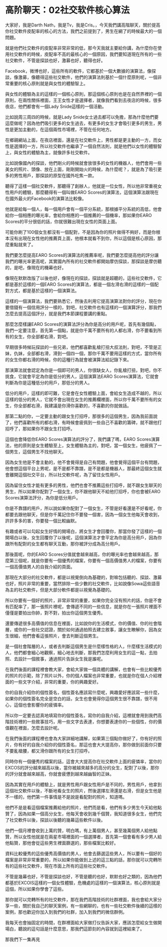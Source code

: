 # 高阶聊天：02社交软件核心算法

大家好，我是Darth Nath，我是Tv，我是Cris。，今天我們講高階聊天，關於提高你社交軟件皮配率的核心的方法，我們之前提到了，男生在網了的時候最大的一個問題。

就是他們社交軟件的皮配率非常非常的低，那今天我就主要給你講，為什麼你在使用社交軟件的時候，皮配率不高的最核心的一個原因，我們要知道現在所有的一些社交軟件，不管是探談也好，激募也好，聽得也好。

Facebook，微博也好，這些所有的軟件，它都基於一個大數據的演算法，像探談，像激募，像聽得這些社交軟件，他們的演算法則基於一個什麼原則呢，一個非常重要的核心原則就是與女性的體驗智上。

與女性的體驗為主的這樣的一個核心原則，那這個核心原則也是在自然界裡的一個原則，在兩性關係裡面，王王女性才是選擇者，就像我們看到去夜店的時候，很多夜店，他們都會有一個Lady Snide這樣的一個活動。

比如說周三周四的時候，就是Lady Snide女士過去都可以免擔，那為什麼他們要這麼做呢？因為他們吸引更多的女生過去，有更多的女生才會吸引更多的男生，男性是更加主動的，在這個兩性市場裡，不管在任何地方。

在鄉親網站上面，在夜店裡面，還是在社交軟件上，男性都是更主動的一方，而女性是選擇的一方，所以社交軟件也繼承了一個自然法則，就是他們以女性的體驗智上，與女性的體驗為主，就像許多社交軟件。

比如說像國內的探談，他們剛火的時候就會放很多的女性的機器人，他們會用一些美女的照片、頭像、放在上面，剛剛開始火的時候，為什麼呢？，就是為了吸引更多的男性用戶，那探談的原型在國外吃焦一款。

聽得了這樣一個社交軟件，那聽得了創辦人，他就是一位女性，所以他非常重視女性用戶的體驗，那麼聽得有一個叫做EARO Scores的演算法，這個演算法跟現在在國外最火的Facebook的演算法比較像。

他就是給每一個人，每一個用戶會有一個平分系統，那根據平分系統的高低，他會給你一個相應的曝光率，會給你相應的一個推薦的一個機率，那如果你EARO Scores的平分很低的話，你就很難出現在女性的頁面上面。

可能你刷了100個女生都沒有一個配對，不是因為你的照片做得不夠好，而是你根本沒有出現在女性他的推薦頁上面，他根本就看不到你，所以這個是核心原因，那麼重點就來了。

我們要怎麼提高EARO Scores的演算法的推薦率呢，我們要怎麼提高他的評分讓我們的曝光率更高呢，其實國內所有的社交軟件都開始摩仿探談，那探談是摩仿聽的，是吧，像現在的機幕也好。

像現在默默改版了以後也好，像現在的探談，探談就是超聽的，這些社交軟件，它都是基於這樣的一個EARO Scores的演算法，都是一個左滑右滑的這樣的一個配對方式，都是基於這樣的一個演算法。

這樣的一個演算法，我們要熟悉它，然後去利用它提高演算法對你的評分，現在你要借錢有一個信用評分一樣的，對吧，社交軟件也有這樣的一個演算評分，那我們怎麼去提高這個評分，就是我們本節課程要講的重點。

那麼怎麼樣讓EARO Scores的演算法評分為你是高分的用戶呢，首先有幾個點，我們一定要注意，首先第一個點，就是你千萬不要所有的人都右滑，你不要看到所有的女生，你全部都右滑，對吧。

早期很多時候玩探談的一些兄弟，他們都喜歡亂槍打扭大叔法則，對吧，不管是正妹，仇妹，全部都右滑，滑到一個四一個，那你千萬不要用這樣的方式，當你所有的女生你都右滑的時候，你的這種行為就會被演算法給記錄下來。

那演算法就會認定為你是一個即可的男人，你很缺女人，你亂槍打扭，對吧，你不挑食，它就會平定為你是低分的男人，這個演算法EARO Scores演算法，它就會判斷為你是這種低分的用戶，那低分的男人。

低分的用戶，這樣的即可難，它是會在女性體驗上面，會給女生造成不越的，所以這樣的低分的男人，它就不會出現在女生的推薦欄裡面，所以你千萬不要所有的女生，你全部都右滑，我建議是你滑你喜歡的，不喜歡的你就做話。

那第二點的你，一定要主動的跟女生打招呼，那很多的這個男生，因為我前面說了，他們喜歡所有的都右滑，有時候會疲佩到一些自己不喜歡的籌碑，就不跟他打招呼了，那如果你不跟女生打招呼。

這個也會降低你EARO Scores演算法的評分了，我們講了嗎，EARO Scores演算法，他的原則是女生體驗至上，女生體驗為主的，對吧，當一個女生，他疲佩了一個男生，這個男生不找他聊天。

因為女生他是不會主動的，他不會覺得是自己有問題，他會覺得這個平台有問題，他會想這個平台上男呢，是不是都不靠譜，是不是都是機器人，那最終這個女生就會離開這個社交平台，所以社交軟件呢，為了留住女性用戶。

因為留住女性才能有更多的男性，他們也會不推薦這些打招呼，就不跟女生聊天的男生，所以如果你配對了一個女生，你不跟他聊天不給他打招呼，你也會被EARO Scores演算法評分，為你是低分用戶。

你是不靠譜的用戶，所以說如果你配對了一個女生，不管是好看還是不好看呢，你都要去跟他聊天，但是你千萬記住你不要發一個害，因為一個女生他每天會收到，許許多多的害，你要發一個比較幽默。

有趣或者可以勾起女生好情的開場白，將女生才會回覆你，那當你發了這樣的一個開場白以後，女生回覆你了以後呢，這個演算法才會平定為你是高分用戶，因為你跟所有配對的女生都有聊天互動，那你被評分成為高分用戶。

那後面呢，你的EARO Scores分值就會越來越高，你的曝光率也會越來越高，那麼第三個呢，就是你要有一個優秀的檔案，你要有一個高價值男人的檔案，你要有一個高價值男人的自我介紹的頁面。

那現在大部分的社交軟件，都是以視覺倒向為基礎的，對嘛包括聽的、探談、激募也好，照片非常的重要，當然排除一些少數的社交軟件，比如說像Sowa這些語音為主的社交軟件，但是大部分軟件都是以視覺為基礎的。

所以你要有一個好的照片，非常非常的重要，如果你完全沒有照片的話，你是不會有匹配率了，那一張照片裡呢，會傳遞不同的一些信息，就是你在一張照片裡面不僅僅是要拍出你帥，對不對，拍出你這個男生優秀。

還要傳遞很多高價值的信息在裡面，比如說你的生活模式，你的價值、你的社會階層，或你的一些社交認證，關於如何通過拍照去建立敘事，讓女生瞭解你，因為女生很細，他們會看這張照片，會去判斷這個男生。

是一個社會階層的人，或者去判斷這個男生是什麼樣性格的人，什麼樣生活模式的人，他們都會細心地觀察，細心地去判斷，那我們怎麼利用女生的這一點，去拍照、去設計一個敘事，通過照片告訴女生我是誰呢。

在我們後面的課程裡會教大家，會給大家做一個具體的講解，也會有一些比較優秀的照片的示範，除了照片以外，你的個人檔案也非常重要，也就是你在個人介紹裡面的一些文字介紹，非常的重要，你的興趣愛好。

你的自我介紹你的個性簽名，個性簽名應該寫什麼呢，興趣愛好應該寫一些什麼，如果你的個性簽名完全是空白的話，女生也會覺得你這個男生很不靠譜，很不用心，這個也會影響你的疲憐率。

所以你一定要去認真地填寫你的個性簽名，寫你的自我介紹，這裡就會用到我們高階技術裡的一些敘事技巧，用一些文字去表達，你想要表達你的一些個性，你的價值觀在裡面，怎麼去設計呢。

在我們後面的課程裡也會為大家詳細地講解，如果第三個點你做好了，你有好的照片，你有好的自我介紹你的個性簽名，那這也會大大提高你，那你做到前面你只要不要亂槍腰，都又滑你跟所有的女生打招呼。

同時你有一個優秀的檔案的話，這會大大提高你在社交軟件上面的疲憐率，當你的EXCOS的評分越來越高以後，當你被越來越多的高分的女生，配對了以後，那你的評分就會越來越高，你就會疲憊到越來越幽智的正妹。

因為其實在用戶的體驗上，就是男性用戶跟女性用戶是不同的，男性用戶，他拿到這個社交軟件以後，不斷地看女生的照片，然後選擇左滑還是右滑，但是女生他是不一樣的，他們第一件事情是不是說是看配對的照片，知道嗎。

他們不是是看這個檔案推薦給他的照片，他們而是看，他們有多少男生今天給他點贊了，因為如果一個高分女生，他每天會收到幾千個贊，我知道很多女生，他們完了社交軟件以後，探談以後聽的幾幕這些軟件以後。

他們一個月裡會收到上萬的贊，明白嗎，有上萬個男人，甚至幾萬個男人給他點贊，所以女性他就是在兩星市場裡面的一個選擇者，首先第一個會看有多少男人給他點贊，那他會從這些男生裡面篩選的，那些檔案比較好。

資料比較優秀的這些優秀高價值的男人，他會去篩選這些男人，所以要有一個好的檔案是非常非常重要的，所以如果你能做到上述的這三點的話，那你就可以完轉所有的這些社交軟件，現在市面上所有的這些社交軟件。

不管是幾幕也好，不管是探談也好，不管是聽的也好，默默也好之類的，因為他們都基於EXCOIS這樣的一個女性體驗，危機處的這樣的一個演算法，核心原則就是這個，所以如果你學會了這些。

那你就可以完轉所有的社交軟件，那在我們高階技術的社群裡面，我也會給大家分享一些，關於我自己的聊天案例，有一些網聊的，也有一些社交軟件後續的這樣的案例，那也歡迎你加入到我們的社群，加入到我們的微信群例。

我每天也會抽固定的時間，在群裡面給大家做打仪告訴大家，應該怎麼給女生做開場白，聽說的這句話是什麼意思，那我們這節刻的內容就到這裡結束了。

那我們下一集再見
